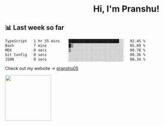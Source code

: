 <div align="right" >
   
   <H1>Hi, I'm Pranshu!</H1>

</div>

## 📊 Last week so far
<!--START_SECTION:waka-->

```txt
TypeScript   1 hr 55 mins    ███████████████████████░░   92.45 %
Bash         7 mins          █▒░░░░░░░░░░░░░░░░░░░░░░░   05.89 %
MDX          0 secs          ▒░░░░░░░░░░░░░░░░░░░░░░░░   00.78 %
Git Config   0 secs          ░░░░░░░░░░░░░░░░░░░░░░░░░   00.36 %
JSON         0 secs          ░░░░░░░░░░░░░░░░░░░░░░░░░   00.34 %
```

<!--END_SECTION:waka-->

Check out my website -> [pranshu05](https://pranshu05.vercel.app)

<img align="left" width="150" src="https://user-images.githubusercontent.com/70943732/209951571-93b7afe5-f523-4683-b725-5d94b287e94e.png">

